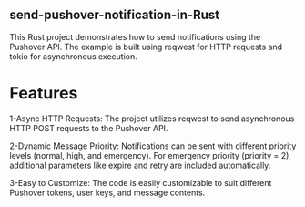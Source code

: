 ## send-pushover-notification-in-Rust
This Rust project demonstrates how to send notifications using the Pushover API. The example is built using reqwest for HTTP requests and tokio for asynchronous execution.

# Features

1-Async HTTP Requests: The project utilizes reqwest to send asynchronous HTTP POST requests to the Pushover API.

2-Dynamic Message Priority: Notifications can be sent with different priority levels (normal, high, and emergency). For emergency priority (priority = 2), additional parameters like expire and retry are included automatically.

3-Easy to Customize: The code is easily customizable to suit different Pushover tokens, user keys, and message contents.
